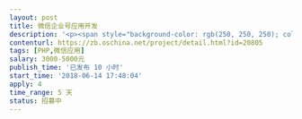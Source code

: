 ```yaml
---                
layout: post       
title: 微信企业号应用开发           
description: '<p><span style="background-color: rgb(250, 250, 250); color: rgba(0, 0, 0, 0.87);">项目需求文档在git 的版本库中，请自下载：</span></p><p><span style="background-color: rgb(250, 250, 250); color: rgba(0, 0, 0, 0.87);">git clone </span><a href="mailto:gitonlyread@git.qask.net" target="_blank" style="background-color: rgb(250, 250, 250); color: rgb(102, 17, 204);">gitonlyread@git.qask.net</a><span style="background-color: rgb(250, 250, 250); color: rgba(0, 0, 0, 0.87);">:/home/git/sfw.git</span></p><p><span style="background-color: rgb(250, 250, 250); color: rgba(0, 0, 0, 0.87);">密码: 373d2#8137</span></p><p><br></p><p><span style="background-color: rgb(250, 250, 250); color: rgba(0, 0, 0, 0.87);">下载后请先阅读quickstart.txt </span></p><p><span style="background-color: rgb(250, 250, 250); color: rgba(0, 0, 0, 0.87);">我们已将项目拆分，第一阶段只需完成文档中六个参考图功能即可</span></p>'     
contenturl: https://zb.oschina.net/project/detail.html?id=20805      
tags: [PHP,微信应用]            
salary: 3000-5000元          
publish_time: '已发布 10 小时'         
start_time: '2018-06-14 17:48:04'           
apply: 4                   
time_range: 5 天              
status: 招募中                  
---                 
```

